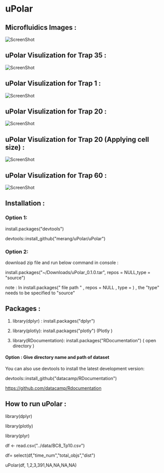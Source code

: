 # uPolar



## Microfluidics Images :  
 
![ScreenShot](https://github.com/merang/uPolar/blob/master/microfluidics.png)


##  uPolar Visulization for Trap 35  :  

![ScreenShot](https://github.com/merang/uPolar/blob/master/BC8_Tp35.png)


##  uPolar Visulization for Trap 1  :  


![ScreenShot](https://github.com/merang/uPolar/blob/master/BC8_Tp1.png)

##  uPolar Visulization for Trap 20  :  


![ScreenShot](https://github.com/merang/uPolar/blob/master/BC8_Tp20.png)


##  uPolar Visulization for Trap 20  (Applying cell size)  :  

![ScreenShot](https://github.com/merang/uPolar/blob/master/BC8_Tp20_area.png)

##  uPolar Visulization for Trap 60  :  

![ScreenShot](https://github.com/merang/uPolar/blob/master/BC8_Tp60.png)




## Installation : 

### Option 1:  
install.packages("devtools")

devtools::install_github("merang/uPolar/uPolar")

### Option 2:
download zip file and run below command in console : 

install.packages("~/Downloads/uPolar_0.1.0.tar", repos = NULL,type = "source")

note : In install.packages("  file path " , repos = NULL , type =       ) , the "type" needs to be specified to "source"  


## Packages : 

1) library(dplyr) :    install.packages("dplyr")

2) library(plotly):    install.packages("plotly")   (Plotly )

3) library(RDocumentation): install.packages("RDocumentation")  ( open directory )

 #### Option :  Give directory name and path of dataset  

You can also use devtools to install the latest development version:

devtools::install_github("datacamp/RDocumentation")

https://github.com/datacamp/Rdocumentation


## How to run uPolar : 

library(dplyr)

library(plotly)

library(plyr)


df <- read.csv("../data/BC8_Tp10.csv")
 
df= select(df,"time_num","total_objs","dist")
 
uPolar(df, 1,2,3,391,NA,NA,NA,NA)


